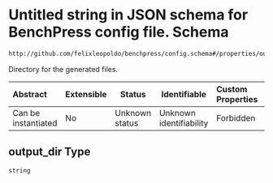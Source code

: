 # Untitled string in JSON schema for BenchPress config file. Schema

```txt
http://github.com/felixleopoldo/benchpress/config.schema#/properties/output_dir
```

Directory for the generated files.


| Abstract            | Extensible | Status         | Identifiable            | Custom Properties | Additional Properties | Access Restrictions | Defined In                                                               |
| :------------------ | ---------- | -------------- | ----------------------- | :---------------- | --------------------- | ------------------- | ------------------------------------------------------------------------ |
| Can be instantiated | No         | Unknown status | Unknown identifiability | Forbidden         | Allowed               | none                | [config.schema.json\*](../out/config.schema.json "open original schema") |

## output_dir Type

`string`
